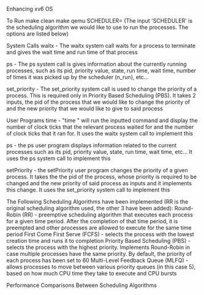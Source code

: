Enhancing xv6 OS

To Run
make clean
make qemu SCHEDULER=<SCHEDULER> (The input 'SCHEDULER' is the scheduling algorithm we would like to use to run the processes. The options are listed below)

System Calls
waitx - The waitx system call waits for a process to terminate and gives the wait time and run time of that process

ps - The ps system call is gives information about the currently running processes, such as its pid, priority value, state, run time, wait time, number of times it was picked up by the scheduler (n_run), etc...

set_priority - The set_priority system call is used to change the priority of a process. This is required only in Priority Based Scheduling (PBS). It takes 2 inputs, the pid of the process that we would like to change the priority of and the new priority that we would like to give to said process

User Programs
time - "time <command>" will run the inputted command and display the number of clock ticks that the relevant process waited for and the number of clock ticks that it ran for. It uses the waitx system call to implement this

ps - the ps user program displays information related to the current processes such as its pid, priority value, state, run time, wait time, etc... It uses the ps system call to implement this

setPriority - the setPriority user program changes the priority of a given process. It takes the the pid of the process, whose priority is required to be changed and the new priority of said process as inputs and it implements this change. It uses the set_priority system call to implement this

The Following Scheduling Algorithms have been implemented (RR is the original scheduling algorithm used, the other 3 have been added):
Round-Robin (RR) - preemptive scheduling algorithm that executes each process for a given time period. After the completion of that time period, it is preempted and other processes are allowed to execute for the same time period
First Come First Serve (FCFS) - selects the process with the lowest creation time and runs it to completion
Priority Based Scheduling (PBS) - selects the process with the highest priority. Implements Round-Robin in case multiple processes have the same priority. By default, the priority of each process has been set to 60
Multi-Level Feedback Queue (MLFQ) - allows processes to move between various priority queues (in this case 5), based on how much CPU time they take to execute and CPU bursts

Performance Comparisons Between Scheduling Algorithms
